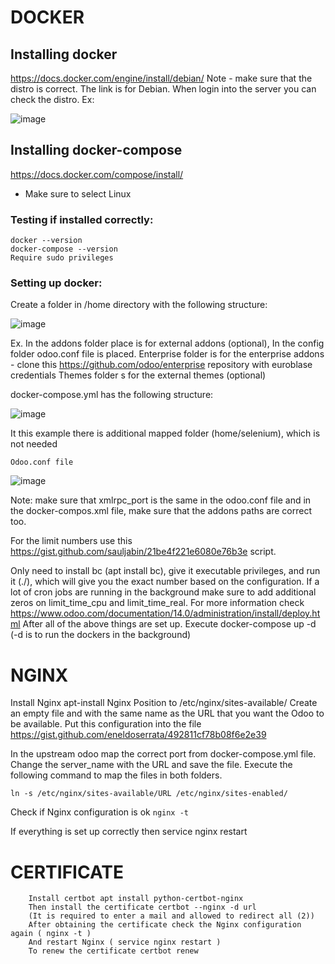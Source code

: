 # DOCKER

## Installing docker
https://docs.docker.com/engine/install/debian/
Note - make sure that the distro is correct. The link is for Debian.
When login into the server you can check the distro. Ex:

![image](https://user-images.githubusercontent.com/7826363/134019913-1917f232-659e-4194-99b1-605b65eb6c6e.png)

## Installing docker-compose 
https://docs.docker.com/compose/install/

- Make sure to select Linux

### Testing if installed correctly:
```
docker --version
docker-compose --version
Require sudo privileges
```

### Setting up docker:
Create a folder in /home directory with the following structure: 

![image](https://user-images.githubusercontent.com/7826363/134021049-af84262a-6c67-4b0c-a85e-bbc9777788ac.png)

Ex.
In the addons folder place  is for external addons (optional),
In the config folder odoo.conf file is placed.
Enterprise folder is for the enterprise addons - clone this https://github.com/odoo/enterprise repository with euroblase credentials
Themes  folder s for the external themes (optional)

docker-compose.yml has the following structure:

![image](https://user-images.githubusercontent.com/7826363/134021140-94c0da33-5615-40ca-af62-ff54aef4452b.png)

It this example there is additional mapped folder (home/selenium), which is not needed

``Odoo.conf file``

![image](https://user-images.githubusercontent.com/7826363/134021234-9866e236-e00f-45e6-86d1-75d5e8cc82c5.png)

Note: make sure that xmlrpc_port is the same in the odoo.conf file and in the docker-compos.xml file, make sure that the addons paths are correct too.

For the limit numbers use this https://gist.github.com/sauljabin/21be4f221e6080e76b3e script.

Only need to install bc (apt install bc), give it executable privileges, and run it (./), which will give you the exact number based on the configuration. If a  lot of cron jobs are running in the background make sure to add additional zeros on limit_time_cpu and limit_time_real. For more information check 
https://www.odoo.com/documentation/14.0/administration/install/deploy.html
After all of the above things are set up. Execute docker-compose up -d 
(-d is to run the dockers in the background)


# NGINX
Install Nginx apt-install Nginx
Position to /etc/nginx/sites-available/
Create an empty file and with the same name as the URL that you want the Odoo to be available.
Put this configuration into the file
https://gist.github.com/eneldoserrata/492811cf78b08f6e2e39

In the upstream odoo map the correct port from docker-compose.yml file.
Change the server_name with the URL and save the file.
Execute the following command to map the files in both folders.

```
ln -s /etc/nginx/sites-available/URL /etc/nginx/sites-enabled/
```

Check if Nginx configuration is ok
``nginx -t``

If everything is set up correctly then service nginx restart

# CERTIFICATE

```
	Install certbot apt install python-certbot-nginx 
	Then install the certificate certbot --nginx -d url
	(It is required to enter a mail and allowed to redirect all (2))
	After obtaining the certificate check the Nginx configuration again ( nginx -t )
	And restart Nginx ( service nginx restart )
	To renew the certificate certbot renew
```
